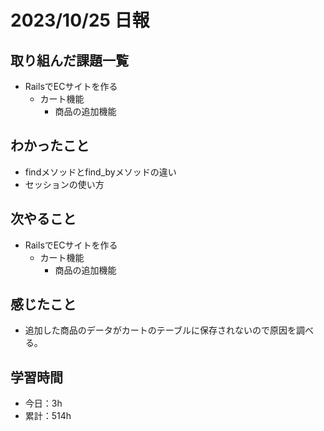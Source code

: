 # 2023/10/25 日報
## 取り組んだ課題一覧
- RailsでECサイトを作る
  - カート機能
    - 商品の追加機能

## わかったこと
- findメソッドとfind_byメソッドの違い
- セッションの使い方

## 次やること
- RailsでECサイトを作る
  - カート機能
    - 商品の追加機能

## 感じたこと
- 追加した商品のデータがカートのテーブルに保存されないので原因を調べる。

## 学習時間
- 今日：3h
- 累計：514h
